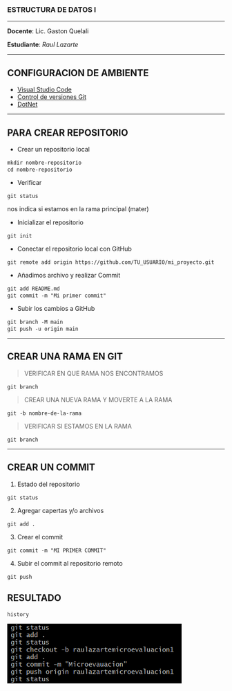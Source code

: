 ### ESTRUCTURA DE DATOS I
___

**Docente**: Lic. Gaston Quelali

**Estudiante**: *Raul Lazarte*
___

## CONFIGURACION DE AMBIENTE

- [Visual Studio Code](https://code.visualstudio.com/)
- [Control de versiones Git](https://git-scm.com/)
- [DotNet](https://dotnet.microsoft.com/en-us/download)
___
## PARA CREAR REPOSITORIO
- Crear un repositorio local
```
mkdir nombre-repositorio
cd nombre-repositorio
```
- Verificar
```
git status
```
nos indica si estamos en la rama principal (mater)

- Inicializar el repositorio
```
git init
```
- Conectar el repositorio local con GitHub
```
git remote add origin https://github.com/TU_USUARIO/mi_proyecto.git
```
- Añadimos archivo y realizar Commit
```
git add README.md
git commit -m "Mi primer commit"
```
- Subir los cambios a GitHub
```
git branch -M main
git push -u origin main
```
___

## CREAR UNA RAMA EN GIT
> VERIFICAR EN QUE RAMA NOS ENCONTRAMOS

```
git branch

```
> CREAR UNA NUEVA RAMA Y MOVERTE A LA RAMA
```
git -b nombre-de-la-rama
```
> VERIFICAR SI ESTAMOS EN LA RAMA
```
git branch
```
___
## CREAR UN COMMIT
1. Estado del repositorio
```
git status
```
2. Agregar capertas y/o archivos
```
git add .
```
3. Crear el commit
```
git commit -m "MI PRIMER COMMIT"
```
4. Subir el commit al repositorio remoto
```
git push
```
## RESULTADO
```
history
```
![HISTORIA DE COMANDOS](imagenes/history.png)
